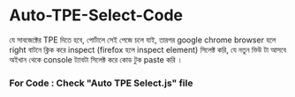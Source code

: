 # Auto-TPE-Select-Code

যে সাবজেক্টের TPE দিতে হবে,  পোর্টালে সেই পেজে চলে যাই, তারপর google chrome browser হলে right বাটনে  ক্লিক করে inspect (firefox হলে inspect element) সিলেক্ট করি, যে নতুন ভিউ টা আসবে অইখান থেকে console ট্যাবটা সিলেক্ট করে কোড টুক paste করি ।

### For Code : Check "Auto TPE Select.js" file
